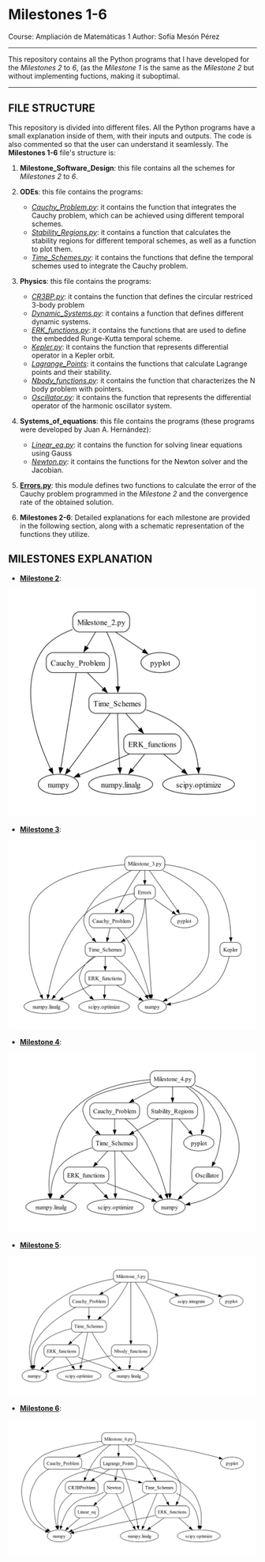 # Milestones 1-6
Course: Ampliación de Matemáticas 1
Author: Sofía Mesón Pérez

---

This repository contains all the Python programs that I have developed for the  *Milestones 2* to *6*, (as the *Milestone 1* is the same as the *Milestone 2* but without implementing fuctions, making it suboptimal.

---
## FILE STRUCTURE

This repository is divided into different files. All the Python programs have a small explanation inside of them, with their inputs and outputs. The code is also commented so that the user can understand it seamlessly. The **Milestones 1-6** file's structure is:

1. **Milestone_Software_Design**: this file contains all the schemes for *Milestones 2* to *6*.
   
2. **ODEs**: this file contains the programs:
   - [*Cauchy_Problem.py*](ODEs/Cauchy_Problem.py): it contains the function that integrates the Cauchy problem, which can be achieved using different temporal schemes.
   - [*Stability_Regions.py*](ODEs/Stability_Regions.py): it contains a function that calculates the stability regions for different temporal schemes, as well as a function to plot them.
   - [*Time_Schemes.py*](ODEs/Time_Schemes.py): it contains the functions that define the temporal schemes used to integrate the Cauchy problem.

3. **Physics**: this file contains the programs:
   - [*CR3BP.py*](Physics/CR3BProblem.py): it contains the function that defines the circular restriced 3-body problem
   - [*Dynamic_Systems.py*](Physics/Dynamic_systems.py): it contains a function that defines different dynamic systems.
   - [*ERK_functions.py*](Physics/ERK_functions.py): it contains the functions that are used to define the embedded Runge-Kutta temporal scheme.
   - [*Kepler.py*](Physics/Kepler.py): it contains the function that represents differential operator in a Kepler orbit.
   - [*Lagrange_Points*](Physics/Lagrange_Points.py): it contains the functions that calculate Lagrange points and their stability.
   - [*Nbody_functions.py*](Physics/Nbody_functions.py): it contains the function that characterizes the N body problem with pointers.
   - [*Oscillator.py*](Physics/Oscillator.py): it contains the function that represents the  differential operator of the harmonic oscillator system.

4. **Systems_of_equations**: this file contains the programs (these programs were developed by Juan A. Hernández):
   - [*Linear_eq.py*](Systems_of_equations/Linear_eq.py): it contains the function for solving linear equations using Gauss
   - [*Newton.py*](Systems_of_equations/Newton.py): it contains the functions for the Newton solver and the Jacobian.
     
5. [**Errors.py**](Errors.py): this module defines two functions to calculate the error of the Cauchy problem programmed in the *Milestone 2* and the convergence rate of the obtained solution.

6. **Milestones 2-6**: Detailed explanations for each milestone are provided in the following section, along with a schematic representation of the functions they utilize.

## MILESTONES EXPLANATION

- [**Milestone 2**](Milestone_2.py):
 <p align="center">
  <img src="Milestone_Software_Design/Milestone_2_SD.jpg" alt="Milestone 2 software scheme">
</p>

- [**Milestone 3**](Milestone_3.py):
 <p align="center">
  <img src="Milestone_Software_Design/Milestone_3_SD.jpg" alt="Milestone 3 software scheme">
</p>

- [**Milestone 4**](Milestone_4.py):
 <p align="center">
  <img src="Milestone_Software_Design/Milestone_4_SD.jpg" alt="Milestone 4 software scheme">
</p>

- [**Milestone 5**](Milestone_5.py):
 <p align="center">
  <img src="Milestone_Software_Design/Milestone_5_SD.jpg" alt="Milestone 5 software scheme">
</p>

- [**Milestone 6**](Milestone_6.py):
 <p align="center">
  <img src="Milestone_Software_Design/Milestone_6_SD.jpg" alt="Milestone 6 software scheme">
</p>





